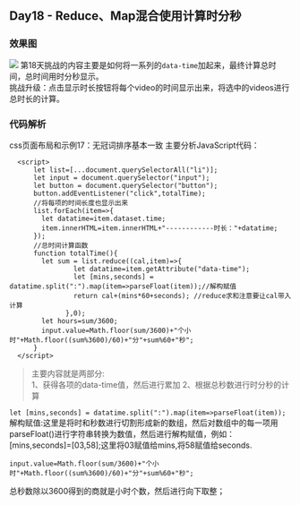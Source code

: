 ## Day18 - Reduce、Map混合使用计算时分秒
### 效果图
![](http://om1c35wrq.bkt.clouddn.com/day18%E6%95%88%E6%9E%9C%E5%9B%BE.png)
第18天挑战的内容主要是如何将一系列的`data-time`加起来，最终计算总时间，总时间用时分秒显示。  
挑战升级：点击显示时长按钮将每个video的时间显示出来，将选中的videos进行总时长的计算。

### 代码解析
css页面布局和示例17：无冠词排序基本一致
主要分析JavaScript代码：
```JS
  <script>
      let list=[...document.querySelectorAll("li")];
      let input = document.querySelector("input");
      let button = document.querySelector("button");
      button.addEventListener("click",totalTime);
      //将每项的时间长度也显示出来
      list.forEach(item=>{
        let datatime=item.dataset.time;
        item.innerHTML=item.innerHTML+"------------时长："+datatime;
      });
      //总时间计算函数
      function totalTime(){
        let sum = list.reduce((cal,item)=>{
                let datatime=item.getAttribute("data-time");
                let [mins,seconds] = datatime.split(":").map(item=>parseFloat(item));//解构赋值
                return cal+(mins*60+seconds); //reduce求和注意要让cal带入计算
              },0);
        let hours=sum/3600;
        input.value=Math.floor(sum/3600)+"个小时"+Math.floor((sum%3600)/60)+"分"+sum%60+"秒";
      }
  </script>
```
> 主要内容就是两部分:  
1、获得各项的data-time值，然后进行累加
2、根据总秒数进行时分秒的计算  

  `let [mins,seconds] = datatime.split(":").map(item=>parseFloat(item));`  
 解构赋值:这里是将时和秒数进行切割形成新的数组，然后对数组中的每一项用parseFloat()进行字符串转换为数值，然后进行解构赋值，例如：[mins,seconds]=[03,58];这里将03赋值给mins,将58赋值给seconds.  
  
  `input.value=Math.floor(sum/3600)+"个小时"+Math.floor((sum%3600)/60)+"分"+sum%60+"秒";`  
  
总秒数除以3600得到的商就是小时个数，然后进行向下取整；  
